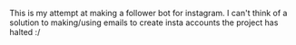 This is my attempt at making a follower bot for instagram.
I can't think of a solution to making/using emails to create insta accounts
the project has halted :/
